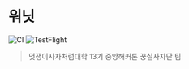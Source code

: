 # 워닛

![CI](https://github.com/GGUNSIL-WONNIT/WONNIT-iOS/actions/workflows/ci.yml/badge.svg)
![TestFlight](https://img.shields.io/badge/TestFlight-v1-0470b9?logo=app-store&logoColor=white)

> 멋쟁이사자처럼대학 13기 중앙해커톤 꿍실사자단 팀
